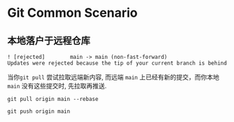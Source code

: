 # Git Common Scenario

## 本地落户于远程仓库

```linux
! [rejected]        main -> main (non-fast-forward)
Updates were rejected because the tip of your current branch is behind
```

当你`git pull` 尝试拉取远端新内容, 而远端 `main` 上已经有新的提交，而你本地 `main` 没有这些提交时, 先拉取再推送.

`git pull origin main --rebase`

`git push origin main`


